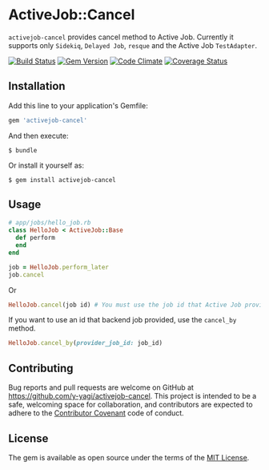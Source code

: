# ActiveJob::Cancel

`activejob-cancel` provides cancel method to Active Job. Currently it supports only `Sidekiq`, `Delayed Job`, `resque` and the Active Job `TestAdapter`.

[![Build Status](https://travis-ci.org/y-yagi/activejob-cancel.svg?branch=master)](https://travis-ci.org/y-yagi/activejob-cancel)
[![Gem Version](https://badge.fury.io/rb/activejob-cancel.svg)](http://badge.fury.io/rb/activejob-cancel)
[![Code Climate](https://codeclimate.com/github/y-yagi/activejob-cancel/badges/gpa.svg)](https://codeclimate.com/github/y-yagi/activejob-cancel)
[![Coverage Status](https://coveralls.io/repos/github/y-yagi/activejob-cancel/badge.svg?branch=master)](https://coveralls.io/github/y-yagi/activejob-cancel?branch=master)

## Installation

Add this line to your application's Gemfile:

```ruby
gem 'activejob-cancel'
```

And then execute:

    $ bundle

Or install it yourself as:

    $ gem install activejob-cancel

## Usage

```ruby
# app/jobs/hello_job.rb
class HelloJob < ActiveJob::Base
  def perform
  end
end
```

```ruby
job = HelloJob.perform_later
job.cancel
```

Or

```ruby
HelloJob.cancel(job id) # You must use the job id that Active Job provided.
```

If you want to use an id that backend job provided, use the `cancel_by` method.

```ruby
HelloJob.cancel_by(provider_job_id: job_id)
```

## Contributing

Bug reports and pull requests are welcome on GitHub at https://github.com/y-yagi/activejob-cancel. This project is intended to be a safe, welcoming space for collaboration, and contributors are expected to adhere to the [Contributor Covenant](http://contributor-covenant.org) code of conduct.

## License

The gem is available as open source under the terms of the [MIT License](http://opensource.org/licenses/MIT).

